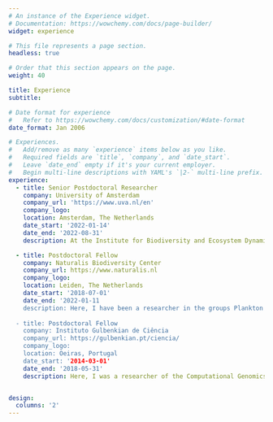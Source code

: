 ```yaml
---
# An instance of the Experience widget.
# Documentation: https://wowchemy.com/docs/page-builder/
widget: experience

# This file represents a page section.
headless: true

# Order that this section appears on the page.
weight: 40

title: Experience
subtitle:

# Date format for experience
#   Refer to https://wowchemy.com/docs/customization/#date-format
date_format: Jan 2006

# Experiences.
#   Add/remove as many `experience` items below as you like.
#   Required fields are `title`, `company`, and `date_start`.
#   Leave `date_end` empty if it's your current employer.
#   Begin multi-line descriptions with YAML's `|2-` multi-line prefix.
experience:
  - title: Senior Postdoctoral Researcher
    company: University of Amsterdam
    company_url: 'https://www.uva.nl/en'
    company_logo: 
    location: Amsterdam, The Netherlands
    date_start: '2022-01-14'
    date_end: '2022-08-31'
    description: At the Institute for Biodiversity and Ecosystem Dynamics (IBED) I did research and supervised MSc projects in          transcriptomics of shelled planktonic gastropods under past, present and future CO2.

  - title: Postdoctoral Fellow
    company: Naturalis Biodiversity Center
    company_url: https://www.naturalis.nl
    company_logo: 
    location: Leiden, The Netherlands
    date_start: '2018-07-01'
    date_end: '2022-01-11
    description: Here, I have been a researcher in the groups Plankton Diversity and Evolution and Marine Biodiversity. I have          analysed multiple proteomics datasets from sea butterflies shells, to better understand the extracellular/molecular mechanisms      that govern shell formation in this group of planktonic molluscs. I have also supervised two MSc research projects in               bioinformatics.  
    
  - title: Postdoctoral Fellow
    company: Instituto Gulbenkian de Ciência
    company_url: https://gulbenkian.pt/ciencia/
    company_logo: 
    location: Oeiras, Portugal
    date_start: '2014-03-01'
    date_end: '2018-05-31'
    description: Here, I was a researcher of the Computational Genomics Laboratory. I used bacterial comparative genomics to trace      the origin and evolution of the sporulation genetic machinery in Firmicutes across macroevolutionary timescales.


design:
  columns: '2'
---
```

